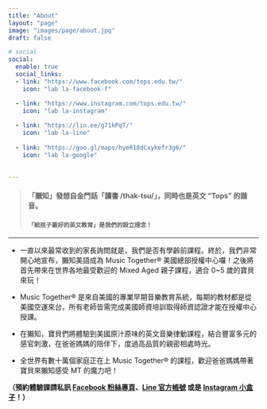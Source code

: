```yaml
---
title: "About"
layout: "page"
image: "images/page/about.jpg"
draft: false

# social
social:
  enable: true
  social_links:
  - link: "https://www.facebook.com/tops.edu.tw/"
    icon: "lab la-facebook-f"

  - link: "https://www.instagram.com/tops.edu.tw/"
    icon: "lab la-instagram"
    
  - link: "https://lin.ee/g71kPqT/"
    icon: "lab la-line"
    
  - link: "https://goo.gl/maps/hyeR18dCxykefr3g6/"
    icon: "lab la-google"

 
---
```


> #### 「獺知」發想自金門話「讀書 /thak-tsu/」，同時也是英文 “Tops” 的諧音。
> #### `「給孩子最好的英文教育」是我們的設立理念！`

---
* 一直以來最常收到的家長詢問就是，我們是否有學齡前課程。終於，我們非常開心地宣布，獺知美語成為 Music Together® 美國總部授權中心囉！之後將首先帶來在世界各地最受歡迎的 Mixed Aged 親子課程，適合 0~5 歲的寶貝來玩！

* Music Together® 是來自美國的專業早期音樂教育系統，每期的教材都是從美國空運來台，所有老師皆需完成美國師資培訓取得師資認證才能在授權中心授課。

* 在獺知，寶貝們將體驗到美國原汁原味的英文音樂律動課程，結合豐富多元的感官刺激，在爸爸媽媽的陪伴下，度過高品質的親密相處時光。

* 全世界有數十萬個家庭正在上 Music Together® 的課程，歡迎爸爸媽媽帶著寶貝來獺知感受 MT 的魔力吧！

**（預約體驗課請私訊 [Facebook 粉絲專頁](https://www.facebook.com/tops.edu.tw/)、[Line 官方帳號](https://lin.ee/g71kPqT/) 或是 [Instagram 小盒子](https://www.instagram.com/tops.edu.tw/)！）**